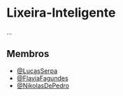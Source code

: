 
# Lixeira-Inteligente

...

## Membros

- [@LucasSerpa](https://www.github.com/Garudaakuma)
- [@FlaviaFagundes](https://github.com/flaviacfagundes)
- [@NikolasDePedro](https://www.github.com/Nikolas2606)
